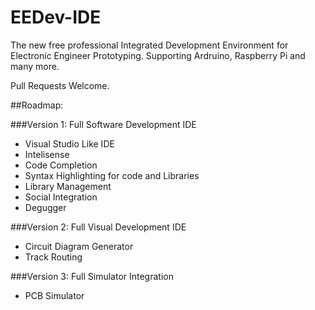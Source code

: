 # EEDev-IDE

The new free professional Integrated Development Environment for Electronic Engineer Prototyping. Supporting Ardruino, Raspberry Pi and many more.

Pull Requests Welcome.

##Roadmap:

###Version 1: Full Software Development IDE

  - Visual Studio Like IDE
  - Intelisense
  - Code Completion
  - Syntax Highlighting for code and Libraries
  - Library Management
  - Social Integration 
  - Degugger
  
###Version 2: Full Visual Development IDE

  - Circuit Diagram Generator
  - Track Routing
  
###Version 3: Full Simulator Integration

  - PCB Simulator
